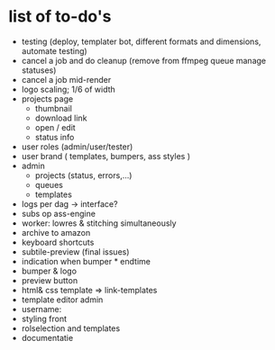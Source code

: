 # list of to-do's 
  * testing (deploy, templater bot, different formats and dimensions, automate testing)
  * cancel a job and do cleanup (remove from ffmpeg queue manage statuses)
  * cancel a job mid-render
  * logo scaling; 1/6 of width 
  * projects page 
      * thumbnail 
      * download link
      * open / edit 
      * status info
  * user roles (admin/user/tester)
  * user brand ( templates, bumpers, ass styles )
  * admin
      * projects (status, errors,...)
      * queues 
      * templates 
  * logs per dag -> interface? 
  * subs op ass-engine
  * worker: lowres & stitching simultaneously 
  * archive to amazon 
  * keyboard shortcuts 
  * subtile-preview (final issues)
  * indication when bumper  * endtime
  * bumper & logo
  * preview button
  * html& css template => link-templates 
  * template editor admin
  * username:
  * styling front
  * rolselection and templates
  * documentatie